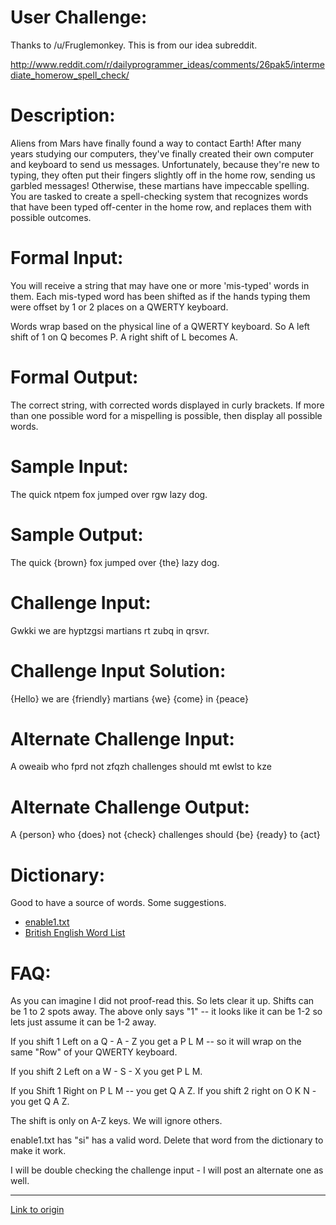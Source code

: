 # User Challenge:

Thanks to /u/Fruglemonkey. This is from our idea subreddit.


http://www.reddit.com/r/dailyprogrammer_ideas/comments/26pak5/intermediate_homerow_spell_check/

# Description:

Aliens from Mars have finally found a way to contact Earth! After many years studying our computers, they've finally created their own computer and keyboard to send us messages. Unfortunately, because they're new to typing, they often put their fingers slightly off in the home row, sending us garbled messages! Otherwise, these martians have impeccable spelling. You are tasked to create a spell-checking system that recognizes words that have been typed off-center in the home row, and replaces them with possible outcomes.

# Formal Input:

You will receive a string that may have one or more 'mis-typed' words in them. Each mis-typed word has been shifted as if the hands typing them were offset by 1  or 2 places on a QWERTY keyboard.

Words wrap based on the physical line of a QWERTY keyboard. So A left shift of 1 on Q becomes P. A right shift of L becomes A.

# Formal Output:
The correct string, with corrected words displayed in curly brackets. If more than one possible word for a mispelling is possible, then display all possible words.

# Sample Input:
The quick ntpem fox jumped over rgw lazy dog.

# Sample Output:
The quick {brown} fox jumped over {the} lazy dog.

# Challenge Input:
 Gwkki we are hyptzgsi martians rt zubq in qrsvr.

# Challenge Input Solution:

{Hello} we are {friendly} martians {we} {come} in {peace}

# Alternate Challenge Input:

A oweaib who fprd not zfqzh challenges should mt ewlst to kze

# Alternate Challenge Output:

A {person} who {does} not {check} challenges should {be} {ready} to {act}

# Dictionary:

Good to have a source of words. Some suggestions.

* [enable1.txt](https://code.google.com/p/dotnetperls-controls/downloads/detail?name=enable1.txt)
* [British English Word List](http://www.curlewcommunications.co.uk/wordlist.html)

# FAQ:

As you can imagine I did not proof-read this. So lets clear it up.
Shifts can be 1 to 2 spots away. The above only says "1" -- it looks like it can be 1-2 so lets just assume it can be 1-2 away.

If you shift 1 Left on a Q - A - Z you get a P L M -- so it will wrap on the same "Row" of your QWERTY keyboard.

If you shift 2 Left on a W - S - X you get P L M. 

If you Shift 1 Right on P L M -- you get Q A Z. If you shift 2 right on O K N - you get Q A Z.

The shift is only on A-Z keys. We will ignore others.


enable1.txt has "si" has a valid word. Delete that word from the dictionary to make it work. 

I will be double checking the challenge input - I will post an alternate one as well.

---

[Link to origin](https://www.reddit.com/r/dailyprogrammer/29od55)